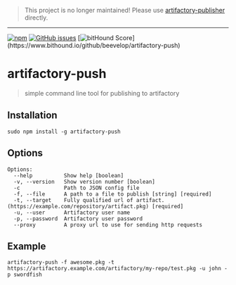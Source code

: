 > This project is no longer maintained! Please use [artifactory-publisher](https://www.npmjs.com/package/artifactory-publisher) directly.

----

[![npm](https://img.shields.io/npm/v/artifactory-push.svg?style=flat-square)](https://www.npmjs.com/package/artifactory-push)
[![GitHub issues](https://img.shields.io/github/issues/beevelop/artifactory-push.svg?style=flat-square)](https://github.com/beevelop/artifactory-push/issues)
[![bitHound Score](https://www.bithound.io/github/beevelop/artifactory-push/badges/score.svg?)](https://www.bithound.io/github/beevelop/artifactory-push)

# artifactory-push

> simple command line tool for publishing to artifactory

## Installation
```
sudo npm install -g artifactory-push
```

## Options
```
Options:
  --help          Show help [boolean]
  -v, --version   Show version number [boolean]
  -c              Path to JSON config file
  -f, --file      A path to a file to publish [string] [required]
  -t, --target    Fully qualified url of artifact. (https://example.com/repository/artifact.pkg) [required]
  -u, --user      Artifactory user name
  -p, --password  Artifactory user password
  --proxy         A proxy url to use for sending http requests
```

## Example
```
artifactory-push -f awesome.pkg -t https://artifactory.example.com/artifactory/my-repo/test.pkg -u john -p swordfish
```
